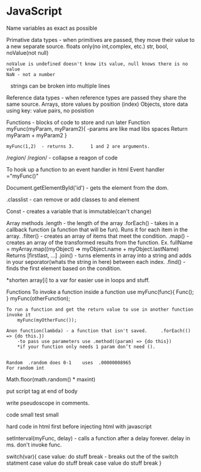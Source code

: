 # JavaScript
Name variables as exact as possible

Primative data types - when primitives are passed, they move their value to a new separate source.
	 floats only(no int,complex, etc.) str, bool, noValue(not null)
	
	noValue is undefined doesn't know its value, null knows there is no value
	NaN - not a number
` ` strings can be broken into multiple lines

Reference data types  - when reference types are passed they share the same source.
	Arrays, store values by position (index)
	Objects, store data using key: value pairs, no posistion
	
	
Functions - blocks of code to store and run later
	Function myFunc(myParam, myParam2){      -params are like mad libs spaces
		Return myParam + myParam2
	}
	
	myFunc(1,2)  - returns 3.      1 and 2 are arguments.


/*region*/
/*region*/   - collapse a reagon of code 


To hook up a function to an event handler in html
Event handler ="myFunc()"

Document.getElementById('id')    - gets the element from the dom.

.classlist - can remove or add classes to and element 


Const - creates a variable that is immutable(can't change)


Array methods
	.length - the length of the array
	.forEach() - takes in a callback function (a function that will be fun). Runs it for each item in the array.
	.filter() - creates an array of items that meet the condition.
	.map() - creates an array of the transformed results from the function.
		Ex.   fullName = myArray.map((myObject) => myObject.name + myObject.lastName)
			Returns [firstlast, …]
	.join() - turns elements in array into a string and adds in your seporator(whats the string in here) between each index.
	.find() - finds the first element based on the condition.

*shorten array[i] to a var for easier use in loops and stuff.




Functions
	To invoke a function inside a function use 
		myFunc(func){
			Func();
		}
		myFunc(otherFunction);
		
	To run a function and get the return value to use in another function invoke it
		myFunc(myOtherFunc());
	
	Anon function(lambda) - a function that isn't saved.     .forEach(() => {do this.})
		-to pass use parameters use .method((param) => {do this})
		*if your function only needs 1 param don’t need ().
		
		
	Random  .random does 0-1    uses  .00000008965
	For random int
Math.floor(math.random() * maxint)          


put script tag at end of body

write pseudoscope in comments.

code small test small

hard code in html first before injecting html with javascript

setInterval(myFunc, delay)  - calls a function after a delay forever. delay in ms. don't invoke func.

switch(var){
    case value:
        do stuff
        break   - breaks out the of the switch statment
    case value
        do stuff
        break
    case value
        do stuff 
        break
}

